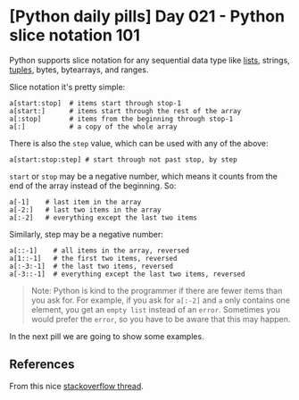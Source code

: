 # [Python daily pills] Day 021 - Python slice notation 101

Python supports slice notation for any sequential data type like [lists](../day-013), strings, [tuples](../day-016), bytes, bytearrays, and ranges.

Slice notation it's pretty simple:

```shell
a[start:stop]  # items start through stop-1
a[start:]      # items start through the rest of the array
a[:stop]       # items from the beginning through stop-1
a[:]           # a copy of the whole array
```

There is also the `step` value, which can be used with any of the above:

```shell
a[start:stop:step] # start through not past stop, by step
```

`start` or `stop` may be a negative number, which means it counts from the end of the array instead of the beginning. So:

```shell
a[-1]    # last item in the array
a[-2:]   # last two items in the array
a[:-2]   # everything except the last two items
```

Similarly, step may be a negative number:

```shell
a[::-1]    # all items in the array, reversed
a[1::-1]   # the first two items, reversed
a[:-3:-1]  # the last two items, reversed
a[-3::-1]  # everything except the last two items, reversed
```

> Note: Python is kind to the programmer if there are fewer items than you ask for. For example, if you ask for `a[:-2]` and `a` only contains one element, you get an `empty list` instead of an `error`. Sometimes you would prefer the `error`, so you have to be aware that this may happen.

In the next pill we are going to show some examples.

## References

From this nice [stackoverflow thread](https://stackoverflow.com/questions/509211/understanding-slice-notation?page=1&tab=votes#tab-top).
